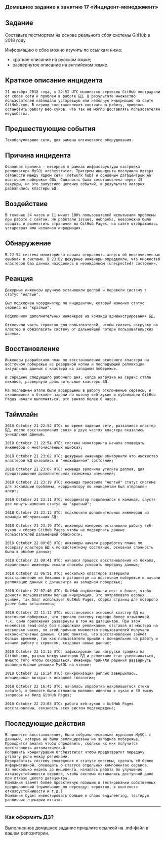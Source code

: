 ### Домашнее задание к занятию 17 «Инцидент-менеджмент»

## Задание

Составьте постмортем на основе реального сбоя системы GitHub в 2018 году.

Информацию о сбое можно изучить по ссылкам ниже:

- краткое описание на русском языке;
- развёрнутое описание на английском языке.


## Краткое описание инцидента

    21 октября 2018 года, в 22:52 UTC множество сервисов GitHub пострадали от сбоев сети и проблем в работе БД. В результате множество пользователей наблюдали устаревшую или неполную информацию на сайте GitHub.com. В период восстановления хостинга в работу, пришлось остановить работу веб-хуков, что так же могло доставлять пользователям неудобства.

## Предшествующие события

    Техобслуживание сети, для замены оптического оборудования.

## Причина инцидента

    Основная причина - неверная в рамках инфраструктуры настройка репликатора MySQL orchestrator. Тригером инцидента послужила потеря связности между ядром сети (network hub) и основным датацентром на восточном побережье США, Связность была восстановлена через 43 секунды, но это запустило цепочку событий, в результате которых развалились кластеры БД.

## Воздействие

    В течение 24 часов и 11 минут 100% пользователей испытывали проблемы при работе с сайтом. Не работали Issues, Webhooks, невозможно было создать и разместить странички на GitHub Pages, на сайте отображалась устаревшая или неполная информация.

## Обнаружение

    В 22:54 система мониторинга начала отправлять алерты об многочисленных ошибках в системе. В 23:02 дежурные инженеры определили, что множество кластеров баз данных находились в неожиданном (unexpected) состоянии.

## Реакция

    Дежурные инженеры вручную остановили деплой и перевели систему в статус "желтый".

    Был подключен координатор по инцидентам, который изменил статус сервиса на "красный".

    Подключили дополнительных инженеров из команды администрирования БД.

    Отключили часть сервисов для пользователей, чтобы снизить нагрузку на кластер и обезопасить систему от дальнейшей потери пользовательских данных.

## Восстановление

    Инженеры разработали план по восстановлению основного кластера на восточном побережье из резервной копии и последующей репликации актуальных данных с кластера на западном побережье.

    В середине следующего рабочего дня, когда нагрузка на сервис стала пиковой, развернули дополнительные кластеры БД.

    На последнем этапе были возвращены в работу отключенные сервисы, и скопившиеся в бэклоге задачи по вызову веб-хуков и публикации GitHub Pages начали выполняться, это заняло более 6 часов.

## Таймлайн

    2018 October 21 22:52 UTC: во время падения сети, развалился кластер БД, после восстановления связи в двух частях кластера оказались уникальные данные;

    2018 October 21 22:54 UTC: система мониторинга начала оповещать инженеров о многочисленных ошибках;

    2018 October 21 23:02 UTC: дежурные инженеры обнаружили что множество кластеров БД оказались в "неожиданном" состоянии;

    2018 October 21 23:07 UTC: команда залочила утилиты деплоя, для предотвращения дополнительных возможных изменений;

    2018 October 21 23:19 UTC: команда присвоила "желтый" статус системе для эскалации проблемы, координатору по инцидентам был отправлен алерт;

    2018 October 21 23:11 UTC: координатор подключился к команде, спустя две минуты изменил статус на "красный";

    2018 October 21 23:13 UTC: подключили дополнительных инженеров из команды обслуживания БД;

    2018 October 21 23:19 UTC: инженеры намерено остановили работу веб-хуков и сборку GitHub Pages чтобы не подвергать данные
    пользователей дальнейшей опасности;

    2018 October 22 00:05 UTC: инженеры начали разработку плана по возврату кластера БД к консистентному состоянию, основная сложность была в объёме данных;

    2018 October 22 00:41 UTC: начался процесс восстановления из бекапа, параллельно инженеры искали способы ускорить передачу данных;

    2018 October 22 06:51 UTC: несколько кластеров завершили восстановление из бекапов в датацентре на восточном побережье и начали репликацию данных с датацентра на западном побережье;

    2018 October 22 07:46 UTC: GutHub опубликовали пост в блоге, чтобы донести пользователям больше информации. Это потребовало особых усилий, так блог использует GutHub Pages, сборка страниц для которого ранее была остановлена;

    2018 October 22 11:12 UTC: восстановился основной кластер БД на восточном побережье, что сделало систему гораздо более отзывчивой, т.к. сами приложения развёрнуты в том же датацентре. При этом множество read-only баз продолжали репликацию, отставая от мастера на несколько часов, по этой причине множество пользователей получали неконсистентные данные. Стало понятно, что восстановление займёт больше времени, так как пользователи пришли в понедельник на работу и начали работу с сервисом, создавая новые данные;

    2018 October 22 13:15 UTC: зафиксирован пик нагрузки трафика на GitHub.com, разрыв между мастером БД и репликами стал увеличиваться, вместо того чтобы сокращаться. Инженеры приняли решения развернуть дополнительные реплики MySQL на чтение;

    2018 October 22 16:24 UTC: синхронизация реплик завершилась, инициирован возврат к исходной топологии;

    2018 October 22 16:45 UTC: началась обработка накопившегося стека событий, в беклоге были отложены миллион ивентов в хуках и 80 тысяч запросов на билд GitHub Pages;

    2018 October 22 23:03 UTC: работа веб-хуков и GutHub Pages восстановлена, связность всех систем подтверждена;

## Последующие действия

    В процессе восстановления, были собраны несколько журналов MySQL с данными, которые не были реплицированы на западное побережье. Проводится анализ чтобы определить, сколько их них получится восстановить автоматический.
    Поправить конфигурацию Orchestrator чтобы предотвратит передачу primary роли между регионами.
    Переработать систему оповещения о статусе системы, сделать её более информативной, оповещать о статусе отдельных компонентах сервиса.
    За несколько недель до инцидента, началась работа по улучшению отказоустойчивости сервиса, чтобы система оставалась доступной даже при отказе целого датацентра.
    Компания займёт более проактивную позицию в тестировании собственных предположений (примечание по переводу: вероятно, в контексте отказоустойчивости и т.д.)
    Компания будет инвестировать больше в chaos engineering, тестируя различные сценарии отказа.


---

### Как оформить ДЗ?

Выполненное домашнее задание пришлите ссылкой на .md-файл в вашем репозитории.